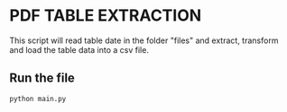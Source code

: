 # PDF TABLE EXTRACTION

This script will read table date in the folder "files" and extract, transform and load the table data into a csv file.

## Run the file
``` 
python main.py
```